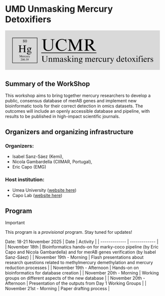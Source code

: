 # UMD Unmasking Mercury Detoxifiers
<img src="/assets/images/UCMR_logo.png" alt="UCMR logo">

## Summary of the WorkShop
This workshop aims to bring together mercury researchers to develop a public, consensus database of merAB genes and implement new bioinformatic tools for their correct detection in omics datasets. The outcomes will include an openly accessible database and pipeline, with results to be published in high-impact scientific journals.

## Organizers and organizing infrastructure
### Organizers: 
+ Isabel Sanz-Sáez (Kemi), 
+ Nicola Gambardella (CIIMAR, Portugal), 
+ Eric Capo (EMG)
### Host institution:
+ Umea University ([website here](https://www.umu.se/en/))
+ Capo Lab ([website here](https://ericcapo.github.io/lab/))

## Program 
> [!IMPORTANT]
> This program is a _provisional_ program. Stay tuned for updates!

Date: 18-21 November 2025
| Date  | Activity |
| ------------- | ------------- |
| November 18th  | Bioinformatics hands-on for marky-coco pipeline (by Eric Capo and Nicola Gambardella) and for merAB genes verification (by Isabel Sanz-Sáez)  |
| November 19th - Morning  |  Flash presentations about research questions related to methylmercury demethylation and mercury reduction processes  |
| November 19th - Afternoon  | Hands-on on bioinformatics for database creation  |
| November 20th - Morning  | Working groups on different aspects of the new database  |
| November 20th - Afternoon  | Presentation of the outputs from Day 1 Working Groups  |
| November 21st - Morning  | Paper drafting process  |

